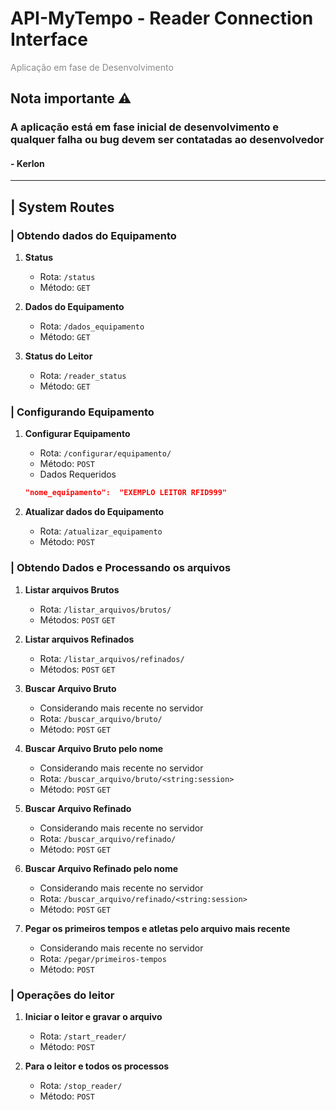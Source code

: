 # API-MyTempo - Reader Connection Interface
<sub><sup><div style="opacity:0.5">
  Aplicação em fase de Desenvolvimento
</div></sup></sub>

## Nota importante ⚠️
### A aplicação está em fase inicial de desenvolvimento e qualquer falha ou bug devem ser contatadas ao desenvolvedor 

#### - Kerlon

---

## | System Routes

### | Obtendo dados do Equipamento
1. **Status**
   - Rota: `/status`
   - Método: `GET`

2. **Dados do Equipamento**
   - Rota: `/dados_equipamento`
   - Método: `GET`

3. **Status do Leitor**
   - Rota: `/reader_status`
   - Método: `GET`


### | Configurando Equipamento
1. **Configurar Equipamento**
   - Rota: `/configurar/equipamento/`
   - Método: `POST`
   - Dados Requeridos 
   ```json
   "nome_equipamento":  "EXEMPLO LEITOR RFID999"
   ```

2. **Atualizar dados do Equipamento**
   - Rota: `/atualizar_equipamento`
   - Método: `POST`

### | Obtendo Dados e Processando os arquivos 
1. **Listar arquivos Brutos**
   - Rota: `/listar_arquivos/brutos/`
   - Métodos: `POST` `GET`

2. **Listar arquivos Refinados**
   - Rota: `/listar_arquivos/refinados/`
   - Métodos: `POST` `GET`

3. **Buscar Arquivo Bruto**
   - Considerando mais recente no servidor
   - Rota: `/buscar_arquivo/bruto/`
   - Método: `POST` `GET`

4. **Buscar Arquivo Bruto pelo nome**
   - Considerando mais recente no servidor
   - Rota: `/buscar_arquivo/bruto/<string:session>`
   - Método: `POST` `GET`

5. **Buscar Arquivo Refinado**
   - Considerando mais recente no servidor
   - Rota: `/buscar_arquivo/refinado/`
   - Método: `POST` `GET`

6. **Buscar Arquivo Refinado pelo nome**
   - Considerando mais recente no servidor
   - Rota: `/buscar_arquivo/refinado/<string:session>`
   - Método: `POST` `GET`

7. **Pegar os primeiros tempos e atletas pelo arquivo mais recente**
   - Considerando mais recente no servidor
   - Rota: `/pegar/primeiros-tempos`
   - Método: `POST`

### | Operações do leitor

1. **Iniciar o leitor e gravar o arquivo**
   - Rota: `/start_reader/`
   - Método: `POST`

2. **Para o leitor e todos os processos**
   - Rota: `/stop_reader/`
   - Método: `POST`
